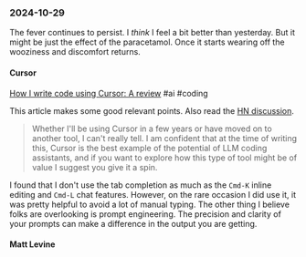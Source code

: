 ### 2024-10-29
The fever continues to persist. I _think_ I feel a bit better than yesterday. But it might be just the effect of the paracetamol. Once it starts wearing off the wooziness and discomfort returns.

#### Cursor 
[How I write code using Cursor: A review](https://www.arguingwithalgorithms.com/posts/cursor-review.html) #ai #coding 

This article makes some good relevant points. Also read the [HN discussion](https://news.ycombinator.com/item?id=41979203).

> Whether I'll be using Cursor in a few years or have moved on to another tool, I can't really tell. I am confident that at the time of writing this, Cursor is the best example of the potential of LLM coding assistants, and if you want to explore how this type of tool might be of value I suggest you give it a spin.

I found that I don't use the tab completion as much as the `Cmd-K` inline editing and `Cmd-L` chat features. However, on the rare occasion I did use it, it was pretty helpful to avoid a lot of manual typing. The other thing I believe folks are overlooking is prompt engineering. The precision and clarity of your prompts can make a difference in the output you are getting.

#### Matt Levine
